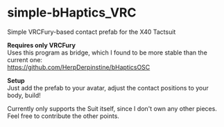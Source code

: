 # simple-bHaptics_VRC
Simple VRCFury-based contact prefab for the X40 Tactsuit  
  
**Requires only VRCFury**  
Uses this program as bridge, which I found to be more stable than the current one:  
https://github.com/HerpDerpinstine/bHapticsOSC  

**Setup**  
Just add the prefab to your avatar, adjust the contact positions to your body, build!  

Currently only supports the Suit itself, since I don't own any other pieces.  
Feel free to contribute the other points.